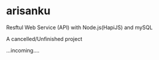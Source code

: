# arisanku
Resftul Web Service (API) with Node.js(HapiJS) and mySQL

A cancelled/Unfinished project

...incoming....
